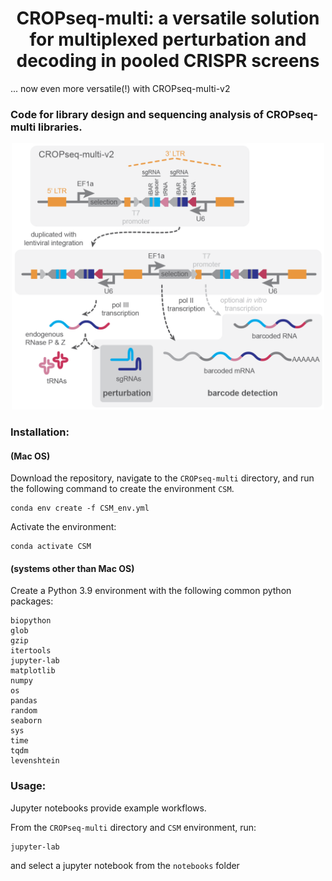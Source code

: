 <h1 align="center"> CROPseq-multi: a versatile solution for multiplexed perturbation and decoding in pooled CRISPR screens</h1>

... now even more versatile(!) with CROPseq-multi-v2

### Code for library design and sequencing analysis of CROPseq-multi libraries.

<p align="center">
<img src="https://github.com/rtwalton/CROPseq-multi/blob/CSMv2/input_files/CSMv2_cartoon.png" alt="CROPseq-multi illustration" width="500"/>

### Installation:
#### (Mac OS)

Download the repository, navigate to the `CROPseq-multi` directory, and run the following command to create the environment `CSM`.
```
conda env create -f CSM_env.yml
```
Activate the environment:
```
conda activate CSM
```
#### (systems other than Mac OS)

Create a Python 3.9 environment with the following common python packages:
```
biopython
glob
gzip
itertools
jupyter-lab
matplotlib
numpy
os
pandas
random
seaborn
sys
time
tqdm
levenshtein
```

### Usage:

Jupyter notebooks provide example workflows. 

From the `CROPseq-multi` directory and `CSM` environment, run:

```
jupyter-lab
```
and select a jupyter notebook from the `notebooks` folder
